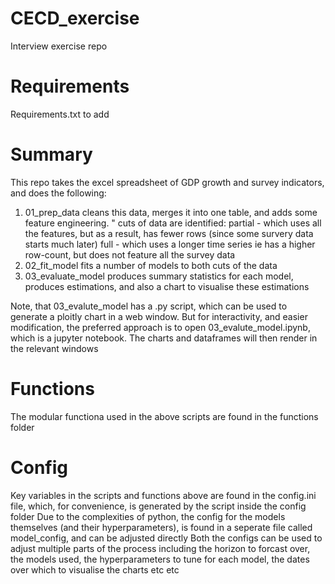# CECD_exercise
Interview exercise repo

# Requirements
Requirements.txt to add

# Summary
This repo takes the excel spreadsheet of GDP growth and survey indicators, and does the following:
1. 01_prep_data cleans this data, merges it into one table, and adds some feature engineering. " cuts of data are identified:
partial - which uses all the features, but as a result, has fewer rows (since some survery data starts much later)
full - which uses a longer time series ie has a higher row-count, but does not feature all the survey data
2. 02_fit_model fits a number of models to both cuts of the data
3. 03_evaluate_model produces summary statistics for each model, produces estimations, and also a chart to visualise these estimations

Note, that 03_evalute_model has a .py script, which can be used to generate a ploitly chart in a web window. But for interactivity, and easier modification, the preferred approach is to open 03_evalute_model.ipynb, which is a jupyter notebook. The charts and dataframes will then render in the relevant windows 

# Functions
The modular functiona used in the above scripts are found in the functions folder

# Config
Key variables in the scripts and functions above are found in the config.ini file, which, for convenience, is generated by the script inside the config folder
Due to the complexities of python, the config for the models themselves (and their hyperparameters), is found in a seperate file called model_config, and can be adjusted directly
Both the configs can be used to adjust multiple parts of the process including the horizon to forcast over, the models used, the hyperparameters to tune for each model, the dates over which to visualise the charts etc etc
